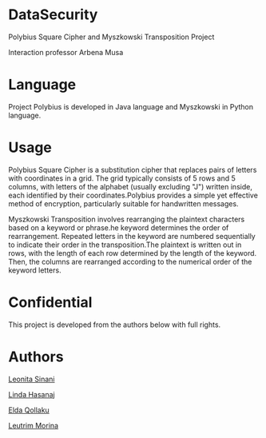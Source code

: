 # DataSecurity
Polybius Square Cipher and Myszkowski Transposition Project

Interaction professor Arbena Musa

# Language
Project Polybius is developed in Java language and Myszkowski in Python language.

# Usage
Polybius Square Cipher is a substitution cipher that replaces pairs of letters with coordinates in a grid. The grid typically consists of 5 rows and 5 columns, with letters of the alphabet (usually excluding "J") written inside, each identified by their coordinates.Polybius provides a simple yet effective method of encryption, particularly suitable for handwritten messages.

Myszkowski Transposition involves rearranging the plaintext characters based on a keyword or phrase.he keyword determines the order of rearrangement. Repeated letters in the keyword are numbered sequentially to indicate their order in the transposition.The plaintext is written out in rows, with the length of each row determined by the length of the keyword. Then, the columns are rearranged according to the numerical order of the keyword letters.

# Confidential
This project is developed from the authors below with full rights.

# Authors

[Leonita Sinani](https://github.com/leonitaas)

[Linda Hasanaj](https://github.com/Linda-Hasanaj)

[Elda Qollaku](https://github.com/eldaaqollaku)

[Leutrim Morina](https://github.com/LeutrimMorina13)






